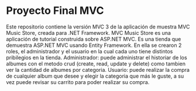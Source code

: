 # Proyecto Final MVC
Este repositorio contiene la versión MVC 3 de la aplicación de muestra MVC Music Store, creada para .NET Framework. 
MVC Music Store es una aplicación de tutorial construida sobre ASP.NET MVC. Es una tienda que demuestra ASP.NET MVC usando Entity Framework.
En ella se crearon 2 roles, el administrador y el usuario en la cual cada uno tiene distintos pribilegios en la tienda.
Administrador: puede administrar el historiar de los albumes con el metodo crud (create, read, update y delete) como tambien ver la cantidad de albumes por categoria.
Usuario: puede realizar la compra de cualquier album que desee y elegir la categoria que más le guste, a su vez puede revisar su carrito para poder realizar su compra.
